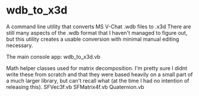 # wdb_to_x3d
A command line utility that converts MS V-Chat .wdb files to .x3d
There are still many aspects of the .wdb format that I haven't managed to figure out, but this utility creates a usable conversion with minimal manual editing necessary.


The main console app:
wdb_to_x3d.vb 

Math helper classes used for matrix decomposition. I'm pretty sure I didnt write these from scratch and that they were based heavily on a small part of a much larger library, but can't recall what (at the time I had no intention of releasing this). 
SFVec3f.vb
SFMatrix4f.vb
Quaternion.vb